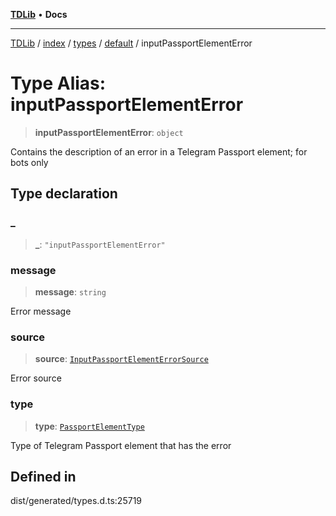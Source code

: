 [**TDLib**](../../../../../../README.md) • **Docs**

***

[TDLib](../../../../../../modules.md) / [index](../../../../../README.md) / [types](../../../README.md) / [default](../README.md) / inputPassportElementError

# Type Alias: inputPassportElementError

> **inputPassportElementError**: `object`

Contains the description of an error in a Telegram Passport element; for bots only

## Type declaration

### \_

> **\_**: `"inputPassportElementError"`

### message

> **message**: `string`

Error message

### source

> **source**: [`InputPassportElementErrorSource`](InputPassportElementErrorSource.md)

Error source

### type

> **type**: [`PassportElementType`](PassportElementType.md)

Type of Telegram Passport element that has the error

## Defined in

dist/generated/types.d.ts:25719
